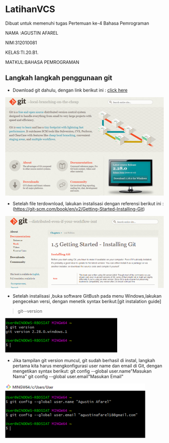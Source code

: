 # LatihanVCS
Dibuat untuk memenuhi tugas Pertemuan ke-4 Bahasa Pemrograman

NAMA :AGUSTIN AFAREL

NIM:312010081

KELAS:TI.20.B1.

MATKUL:BAHASA PEMROGRAMAN

## Langkah langkah penggunaan git

* Download git dahulu, dengan link berikut ini : [click here](https://git-scm.com)

![Gambar Git SCM](Picture/GitScm.PNG)

* Setelah file terdownload, lakukan instalisasi dengan referensi berikut ini :(https://git-scm.com/book/en/v2/Getting-Started-Installing-Git)

![Git pict](Picture/GitGuide.PNG)

* Setelah instalisasi ,buka software GitBush pada menu Windows,lakukan pengecekan versi, dengan menetik syntax berikut:[git instalation guide]
>git--version

![git pict](Picture/SyntaxGitVersion.PNG)

* Jika tampilan git version muncul, git sudah berhasil di instal, langkah pertama kita harus mengkonfigurasi user name dan email di Git, dengan mengetikan syntax berikut:
git config --global user.name"Masukan Nama"
git config --global user.email"Masukan Email"

![git pict](Picture/GitConfig.PNG)






